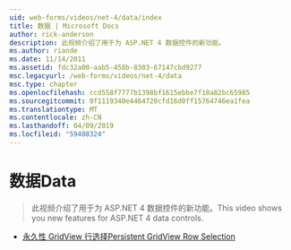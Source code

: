 ```yaml
---
uid: web-forms/videos/net-4/data/index
title: 数据 | Microsoft Docs
author: rick-anderson
description: 此视频介绍了用于为 ASP.NET 4 数据控件的新功能。
ms.author: riande
ms.date: 11/14/2011
ms.assetid: fdc32a00-aab5-458b-8303-67147cbd9277
msc.legacyurl: /web-forms/videos/net-4/data
msc.type: chapter
ms.openlocfilehash: ccd558f7777b1398bf1615ebbe7f18a82bc65985
ms.sourcegitcommit: 0f1119340e4464720cfd16d0ff15764746ea1fea
ms.translationtype: MT
ms.contentlocale: zh-CN
ms.lasthandoff: 04/09/2019
ms.locfileid: "59408324"
---
```

# <a name="data"></a><span data-ttu-id="6cf19-103">数据</span><span class="sxs-lookup"><span data-stu-id="6cf19-103">Data</span></span>

> <span data-ttu-id="6cf19-104">此视频介绍了用于为 ASP.NET 4 数据控件的新功能。</span><span class="sxs-lookup"><span data-stu-id="6cf19-104">This video shows you new features for ASP.NET 4 data controls.</span></span>


- [<span data-ttu-id="6cf19-105">永久性 GridView 行选择</span><span class="sxs-lookup"><span data-stu-id="6cf19-105">Persistent GridView Row Selection</span></span>](aspnet-4-quick-hit-persistent-gridview-row-selection.md)
